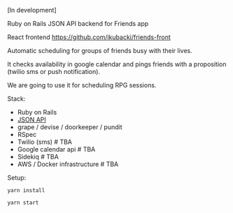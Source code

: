 [In development]

Ruby on Rails JSON API backend for Friends app

React frontend https://github.com/jkubacki/friends-front


Automatic scheduling for groups of friends busy with their lives.


It checks availability in google calendar and pings friends with a proposition (twilio sms or push notification).

We are going to use it for scheduling RPG sessions.

Stack:
* Ruby on Rails
* [JSON API](https://jsonapi.org/)
* grape / devise / doorkeeper / pundit
* RSpec
* Twilio (sms) # TBA
* Google calendar api # TBA
* Sidekiq # TBA
* AWS / Docker infrastructure # TBA

Setup:

`yarn install`

`yarn start`
